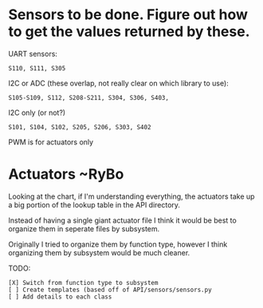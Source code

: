 # Sensors to be done. Figure out how to get the values returned by these.

UART sensors: 

	S110, S111, S305

I2C or ADC (these overlap, not really clear on which library to use): 

	S105-S109, S112, S208-S211, S304, S306, S403,

I2C only (or not?)

	S101, S104, S102, S205, S206, S303, S402

PWM is for actuators only


Actuators ~RyBo
=========

Looking at the chart, if I'm understanding everything, the
actuators take up a big portion of the lookup table in the API
directory. 

Instead of having a single giant actuator file I think it would be 
best to organize them in seperate files by subsystem. 

Originally I tried to organize them by function type, however I think organizing them by subsystem would be much cleaner.
 
TODO:

    [X] Switch from function type to subsystem
    [ ] Create templates (based off of API/sensors/sensors.py  
    [ ] Add details to each class

